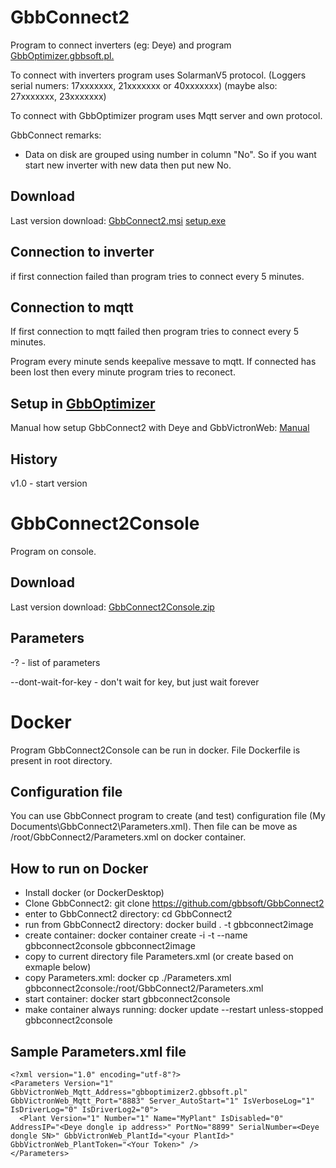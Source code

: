 
# GbbConnect2

Program to connect inverters (eg: Deye) and program [GbbOptimizer.gbbsoft.pl.](https://GbbOptimizer.gbbsoft.pl/)

To connect with inverters program uses SolarmanV5 protocol. (Loggers serial numers: 17xxxxxxx, 21xxxxxxx or 40xxxxxxx) (maybe also: 27xxxxxxx, 23xxxxxxx)

To connect with GbbOptimizer program uses Mqtt server and own protocol.

GbbConnect remarks:
- Data on disk are grouped using number in column "No". So if you want start new inverter with new data then put new No.

## Download

Last version download: [GbbConnect2.msi](http://www.gbbsoft.pl/!download/GbbConnect2/GbbConnect2Setup.msi) [setup.exe](http://www.gbbsoft.pl/!download/GbbConnect2/setup.exe)

## Connection to inverter

if first connection failed than program tries to connect every 5 minutes.

## Connection to mqtt

If first connection to mqtt failed then program tries to connect every 5 minutes.

Program every minute sends keepalive messave to mqtt. If connected has been lost then every minute program tries to reconect.

## Setup in [GbbOptimizer](https://GbbOptimizer.gbbsoft.pl/)

Manual how setup GbbConnect2 with Deye and GbbVictronWeb: [Manual](https://gbboptimizer.gbbsoft.pl/Manual?Filters.PageNo=31)

## History

v1.0 - start version

# GbbConnect2Console

Program on console.

## Download

Last version download: [GbbConnect2Console.zip](http://www.gbbsoft.pl/!download/GbbConnect2/GbbConnect2Console.zip)

## Parameters

-? - list of parameters

--dont-wait-for-key -  don't wait for key, but just wait forever

# Docker

Program GbbConnect2Console can be run in docker. File Dockerfile is present in root directory.

## Configuration file

You can use GbbConnect program to create (and test) configuration file (My Documents\GbbConnect2\Parameters.xml). Then file can be move as /root/GbbConnect2/Parameters.xml on docker container.

## How to run on Docker

- Install docker (or DockerDesktop)
- Clone GbbConnect2: git clone https://github.com/gbbsoft/GbbConnect2
- enter to GbbConnect2 directory: cd GbbConnect2
- run from GbbConnect2 directory: docker build . -t gbbconnect2image
- create container: docker container create -i -t --name gbbconnect2console gbbconnect2image
- copy to current directory file Parameters.xml (or create based on exmaple below)
- copy Parameters.xml: docker cp ./Parameters.xml gbbconnect2console:/root/GbbConnect2/Parameters.xml
- start container: docker start gbbconnect2console
- make container always running: docker update --restart unless-stopped gbbconnect2console

## Sample Parameters.xml file

```
<?xml version="1.0" encoding="utf-8"?>
<Parameters Version="1" GbbVictronWeb_Mqtt_Address="gbboptimizer2.gbbsoft.pl" GbbVictronWeb_Mqtt_Port="8883" Server_AutoStart="1" IsVerboseLog="1" IsDriverLog="0" IsDriverLog2="0">
  <Plant Version="1" Number="1" Name="MyPlant" IsDisabled="0" AddressIP="<Deye dongle ip address>" PortNo="8899" SerialNumber=<Deye dongle SN>" GbbVictronWeb_PlantId="<your PlantId>" GbbVictronWeb_PlantToken="<Your Token>" />
</Parameters>
```

